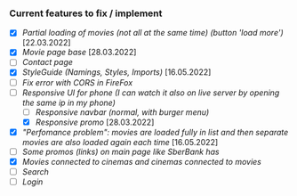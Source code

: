 ### Current features to fix / implement  

* [x] _Partial loading of movies (not all at the same time) (button 'load more')_ [22.03.2022]
* [x] _Movie page base_ [28.03.2022] 
* [ ] _Contact page_  
* [x] _StyleGuide (Namings, Styles, Imports)_ [16.05.2022]
* [ ] _Fix error with CORS in FireFox_  
* [ ] _Responsive UI for phone (I can watch it also on live server by opening the same ip in my phone)_
  * [ ] _Responsive navbar (normal, with burger menu)_
  * [x] _Responsive promo_ [28.03.2022]
* [x] _"Perfomance problem": movies are loaded fully in list and then separate movies are also loaded again each time_ [16.05.2022]
* [ ] _Some promos (links) on main page like SberBank has_  
* [x] _Movies connected to cinemas and cinemas connected to movies_  
* [ ] _Search_  
* [ ] _Login_